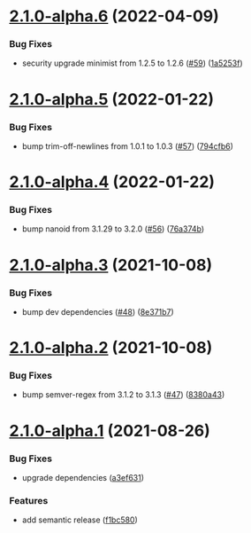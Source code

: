 # [2.1.0-alpha.6](https://github.com/mtrezza/parse-server-api-mail-adapter/compare/2.1.0-alpha.5...2.1.0-alpha.6) (2022-04-09)


### Bug Fixes

* security upgrade minimist from 1.2.5 to 1.2.6 ([#59](https://github.com/mtrezza/parse-server-api-mail-adapter/issues/59)) ([1a5253f](https://github.com/mtrezza/parse-server-api-mail-adapter/commit/1a5253fd81d763c7f123fa14d788edbc83e04027))

# [2.1.0-alpha.5](https://github.com/mtrezza/parse-server-api-mail-adapter/compare/2.1.0-alpha.4...2.1.0-alpha.5) (2022-01-22)


### Bug Fixes

* bump trim-off-newlines from 1.0.1 to 1.0.3 ([#57](https://github.com/mtrezza/parse-server-api-mail-adapter/issues/57)) ([794cfb6](https://github.com/mtrezza/parse-server-api-mail-adapter/commit/794cfb642678ac83b22c2c666eb9e109cc84e0df))

# [2.1.0-alpha.4](https://github.com/mtrezza/parse-server-api-mail-adapter/compare/2.1.0-alpha.3...2.1.0-alpha.4) (2022-01-22)


### Bug Fixes

* bump nanoid from 3.1.29 to 3.2.0 ([#56](https://github.com/mtrezza/parse-server-api-mail-adapter/issues/56)) ([76a374b](https://github.com/mtrezza/parse-server-api-mail-adapter/commit/76a374b52100e1ce05823300da8a2df21d64ac6c))

# [2.1.0-alpha.3](https://github.com/mtrezza/parse-server-api-mail-adapter/compare/2.1.0-alpha.2...2.1.0-alpha.3) (2021-10-08)


### Bug Fixes

* bump dev dependencies ([#48](https://github.com/mtrezza/parse-server-api-mail-adapter/issues/48)) ([8e371b7](https://github.com/mtrezza/parse-server-api-mail-adapter/commit/8e371b7499605ac57cfe985b92032bddd270153d))

# [2.1.0-alpha.2](https://github.com/mtrezza/parse-server-api-mail-adapter/compare/2.1.0-alpha.1...2.1.0-alpha.2) (2021-10-08)


### Bug Fixes

* bump semver-regex from 3.1.2 to 3.1.3 ([#47](https://github.com/mtrezza/parse-server-api-mail-adapter/issues/47)) ([8380a43](https://github.com/mtrezza/parse-server-api-mail-adapter/commit/8380a436cb3adc1c5519bdaa4e1dfd5f8259d879))

# [2.1.0-alpha.1](https://github.com/mtrezza/parse-server-api-mail-adapter/compare/2.0.0...2.1.0-alpha.1) (2021-08-26)


### Bug Fixes

* upgrade dependencies ([a3ef631](https://github.com/mtrezza/parse-server-api-mail-adapter/commit/a3ef631894861e3bb1b29dc0b67c9c18b43b0410))
### Features

* add semantic release ([f1bc580](https://github.com/mtrezza/parse-server-api-mail-adapter/commit/f1bc580a471d087c7b936e42af5bed9ea45172f3))
